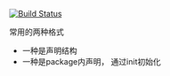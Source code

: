 [![Build Status](http://118.24.133.253/api/badges/shitangdama/drone-demo/status.svg)](http://118.24.133.253/shitangdama/drone-demo)


常用的两种格式
- 一种是声明结构
- 一种是package内声明， 通过init初始化
